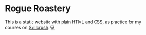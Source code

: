 # Rogue Roastery

This is a static website with plain HTML and CSS, as practice for my courses on [Skillcrush](https://skillcrush.com/). :computer: